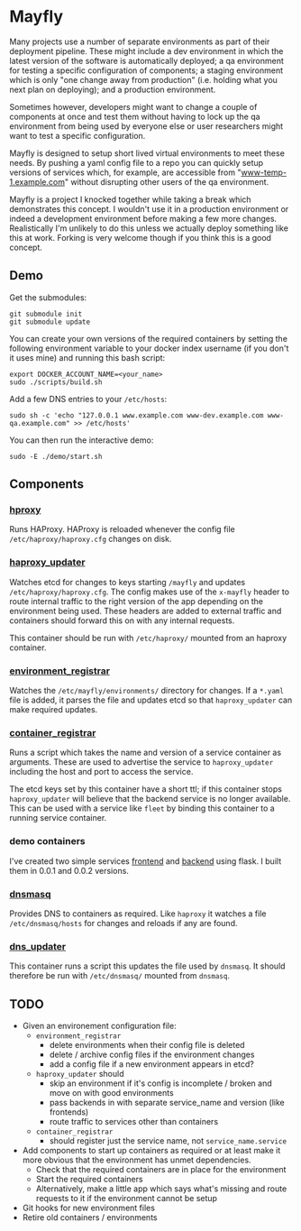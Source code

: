 # Mayfly

Many projects use a number of separate environments as part of their deployment 
pipeline.  These might include a dev environment in which the latest version of the
software is automatically deployed; a qa environment for testing a specific 
configuration of components; a staging environment which is only "one change away from
production" (i.e. holding what you next plan on deploying); and a production 
environment.

Sometimes however, developers might want to change a couple of components at once and
test them without having to lock up the qa environment from being used by everyone else
or user researchers might want to test a specific configuration.

Mayfly is designed to setup short lived virtual environments to meet these needs.  By 
pushing a yaml config file to a repo you can quickly setup versions of services which, 
for example, are accessible from "www-temp-1.example.com" without disrupting other users 
of the qa environment.

Mayfly is a project I knocked together while taking a break which demonstrates this 
concept.  I wouldn't use it in a production environment or indeed a development 
environment before making a few more changes.  Realistically I'm unlikely to do this
unless we actually deploy something like this at work.  Forking  is very welcome though
if you think this is a good concept.

## Demo

Get the submodules:

```
git submodule init
git submodule update
```

You can create your own versions of the required containers by setting the following 
environment variable to your docker index username (if you don't it uses mine) and 
running this bash script:

```
export DOCKER_ACCOUNT_NAME=<your_name>
sudo ./scripts/build.sh
```

Add a few DNS entries to your `/etc/hosts`:

```
sudo sh -c 'echo "127.0.0.1 www.example.com www-dev.example.com www-qa.example.com" >> /etc/hosts'
```

You can then run the interactive demo:

```
sudo -E ./demo/start.sh
```

## Components

### [hproxy](https://github.com/bewt85/docker-haproxy)
Runs HAProxy.  HAProxy is reloaded whenever the config file 
`/etc/haproxy/haproxy.cfg` changes on disk.

### [haproxy_updater](https://github.com/bewt85/mayfly-haproxy-updater)

Watches etcd for changes to keys starting `/mayfly` and updates 
`/etc/haproxy/haproxy.cfg`.  The config makes use of the `x-mayfly` header to 
route internal traffic to the right version of the app depending on the 
environment being used.  These headers are added to external traffic and 
containers should forward this on with any internal requests.

This container should be run with `/etc/haproxy/` mounted from an haproxy 
container.

### [environment_registrar](https://github.com/bewt85/mayfly-environment-registrar)

Watches the `/etc/mayfly/environments/` directory for changes.  If a `*.yaml` 
file is added, it parses the file and updates etcd so that `haproxy_updater`
can make required updates.

### [container_registrar](https://github.com/bewt85/mayfly-container-registrar)

Runs a script which takes the name and version of a service container as 
arguments.  These are used to advertise the service to `haproxy_updater` 
including the host and port to access the service.

The etcd keys set by this container have a short ttl; if this container stops
`haproxy_updater` will believe that the backend service is no longer 
available.  This can be used with a service like `fleet` by binding this 
container to a running service container.

### demo containers

I've created two simple services [frontend](https://github.com/bewt85/example-frontend) 
and [backend](https://github.com/bewt85/example-backend) using flask.  I built them 
in 0.0.1 and 0.0.2 versions.

### [dnsmasq](https://github.com/bewt85/docker-dnsmasq)

Provides DNS to containers as required.  Like `haproxy` it watches a file 
`/etc/dnsmasq/hosts` for changes and reloads if any are found.

### [dns_updater](https://github.com/bewt85/mayfly-dnsmasq-updater)

This container runs a script this updates the file used by `dnsmasq`.  It should
therefore be run with `/etc/dnsmasq/` mounted from `dnsmasq`.

## TODO

- Given an environement configuration file:
  - `environment_registrar`
    - delete environments when their config file is deleted
    - delete / archive config files if the environment changes
    - add a config file if a new environment appears in etcd?
  - `haproxy_updater` should
    - skip an environment if it's config is incomplete / broken and move on
      with good environments
    - pass backends in with separate service_name and version (like frontends)
    - route traffic to services other than containers
  - `container_registrar`
    - should register just the service name, not `service_name.service`
- Add components to start up containers as required or at least make it
  more obvious that the environment has unmet dependencies.
  - Check that the required containers are in place for the environment 
  - Start the required containers
  - Alternatively, make a little app which says what's missing and route
    requests to it if the environment cannot be setup
- Git hooks for new environment files
- Retire old containers / environments

